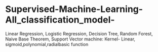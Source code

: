# Supervised-Machine-Learning-All_classification_model-
Linear Regression, Logistic Regression, Decision Tree, Random Forest, Naive Base Theorem, Support Vector machine: Kernel- Linear, sigmoid,polynomial,radialbasic function
